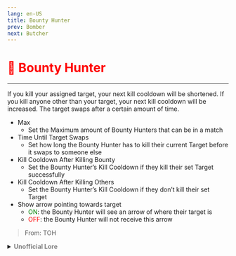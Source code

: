 ```yaml
---
lang: en-US
title: Bounty Hunter
prev: Bomber
next: Butcher
---
```


# <font color=red>🎯 <b>Bounty Hunter</b></font> <Badge text="Killing" type="tip" vertical="middle"/>
---

If you kill your assigned target, your next kill cooldown will be shortened. If you kill anyone other than your target, your next kill cooldown will be increased. The target swaps after a certain amount of time.
* Max
  * Set the Maximum amount of Bounty Hunters that can be in a match
* Time Until Target Swaps
  * Set how long the Bounty Hunter has to kill their current Target before it swaps to someone else
* Kill Cooldown After Killing Bounty
  * Set the Bounty Hunter’s Kill Cooldown if they kill their set Target successfully
* Kill Cooldown After Killing Others
  * Set the Bounty Hunter’s Kill Cooldown if they don’t kill their set Target
* Show arrow pointing towards target
  * <font color=green>ON</font>: the Bounty Hunter will see an arrow of where their target is
  * <font color=red>OFF</font>: the Bounty Hunter will not receive this arrow

> From: TOH

<details>
<summary><b><font color=gray>Unofficial Lore</font></b></summary>

Meet the Bounty Hunter. As his name suggests, he specializes in tracking down targets, acting as the assistant to The Butcher. Equipped with night vision goggles, camo gear, and heat-detecting technology, he’s prepared for any challenge. But he doesn’t just hunt anyone at random; The Butcher provides him with a specific list of crew members and neutrals to target.

Every successful hunt allows him to take a small bite of his catch, replenishing his cooldown. However, if he mistakenly kills someone not on the list and eats them, his cooldown actually increases—a risky game he plays.

One day, while delivering some meat to The Mastermind, a conversation unfolded.

The Mastermind: “Bounty Hunter, right?”

Bounty Hunter: “Yup.”

The Mastermind: “I’ve heard great things about your work.”

Bounty Hunter: “So?”

The Mastermind: “This organization could use someone like you for important missions. What do you think?”

Bounty Hunter: “No thanks.”

The Mastermind: “This is a once-in-a-lifetime opportunity. Don’t dismiss it so quickly.”

Bounty Hunter: “I’ve made up my mind. I’m fine. But if you really need my help, just call. I might be there.”

With that, he left the conversation hanging.

Now, with each mission, he continues his relentless pursuit. You can’t run, and you can’t hide. He’s out for blood and flesh—none other than THE Bounty Hunter.
> Submitted by: burgerman7286
</details>